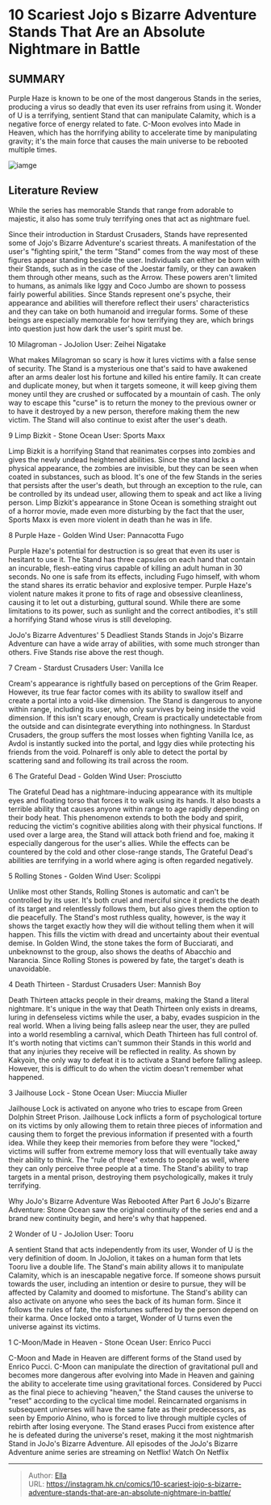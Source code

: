 # 10 Scariest Jojo s Bizarre Adventure Stands That Are an Absolute Nightmare in Battle


## SUMMARY 


 Purple Haze is known to be one of the most dangerous Stands in the series, producing a virus so deadly that even its user refrains from using it. 
 Wonder of U is a terrifying, sentient Stand that can manipulate Calamity, which is a negative force of energy related to fate. 
 C-Moon evolves into Made in Heaven, which has the horrifying ability to accelerate time by manipulating gravity; it&#39;s the main force that causes the main universe to be rebooted multiple times. 

![iamge](https://static1.srcdn.com/wordpress/wp-content/uploads/2023/12/jojo-featured-image.jpg)

## Literature Review

While the series has memorable Stands that range from adorable to majestic, it also has some truly terrifying ones that act as nightmare fuel.




Since their introduction in Stardust Crusaders, Stands have represented some of Jojo&#39;s Bizarre Adventure&#39;s scariest threats. A manifestation of the user&#39;s &#34;fighting spirit,&#34; the term &#34;Stand&#34; comes from the way most of these figures appear standing beside the user.
Individuals can either be born with their Stands, such as in the case of the Joestar family, or they can awaken them through other means, such as the Arrow. These powers aren&#39;t limited to humans, as animals like Iggy and Coco Jumbo are shown to possess fairly powerful abilities. Since Stands represent one&#39;s psyche, their appearance and abilities will therefore reflect their users&#39; characteristics and they can take on both humanoid and irregular forms. Some of these beings are especially memorable for how terrifying they are, which brings into question just how dark the user&#39;s spirit must be.









 








 10  Milagroman - JoJolion 
User: Zeihei Nigatake
        

What makes Milagroman so scary is how it lures victims with a false sense of security. The Stand is a mysterious one that&#39;s said to have awakened after an arms dealer lost his fortune and killed his entire family. It can create and duplicate money, but when it targets someone, it will keep giving them money until they are crushed or suffocated by a mountain of cash. The only way to escape this &#34;curse&#34; is to return the money to the previous owner or to have it destroyed by a new person, therefore making them the new victim. The Stand will also continue to exist after the user&#39;s death.





 9  Limp Bizkit - Stone Ocean 
User: Sports Maxx
        

Limp Bizkit is a horrifying Stand that reanimates corpses into zombies and gives the newly undead heightened abilities. Since the stand lacks a physical appearance, the zombies are invisible, but they can be seen when coated in substances, such as blood. It&#39;s one of the few Stands in the series that persists after the user&#39;s death, but through an exception to the rule, can be controlled by its undead user, allowing them to speak and act like a living person. Limp Bizkit&#39;s appearance in Stone Ocean is something straight out of a horror movie, made even more disturbing by the fact that the user, Sports Maxx is even more violent in death than he was in life.





 8  Purple Haze - Golden Wind 
User: Pannacotta Fugo


 







Purple Haze&#39;s potential for destruction is so great that even its user is hesitant to use it. The Stand has three capsules on each hand that contain an incurable, flesh-eating virus capable of killing an adult human in 30 seconds. No one is safe from its effects, including Fugo himself, with whom the stand shares its erratic behavior and explosive temper. Purple Haze&#39;s violent nature makes it prone to fits of rage and obsessive cleanliness, causing it to let out a disturbing, guttural sound. While there are some limitations to its power, such as sunlight and the correct antibodies, it&#39;s still a horrifying Stand whose virus is still developing.
            
 
 JoJo&#39;s Bizarre Adventures&#39; 5 Deadliest Stands 
Stands in Jojo&#39;s Bizarre Adventure can have a wide array of abilities, with some much stronger than others. Five Stands rise above the rest though.








 7  Cream - Stardust Crusaders 
User: Vanilla Ice
        

Cream&#39;s appearance is rightfully based on perceptions of the Grim Reaper. However, its true fear factor comes with its ability to swallow itself and create a portal into a void-like dimension. The Stand is dangerous to anyone within range, including its user, who only survives by being inside the void dimension. If this isn&#39;t scary enough, Cream is practically undetectable from the outside and can disintegrate everything into nothingness. In Stardust Crusaders, the group suffers the most losses when fighting Vanilla Ice, as Avdol is instantly sucked into the portal, and Iggy dies while protecting his friends from the void. Polnareff is only able to detect the portal by scattering sand and following its trail across the room.





 6  The Grateful Dead - Golden Wind 
User: Prosciutto


 







The Grateful Dead has a nightmare-inducing appearance with its multiple eyes and floating torso that forces it to walk using its hands. It also boasts a terrible ability that causes anyone within range to age rapidly depending on their body heat. This phenomenon extends to both the body and spirit, reducing the victim&#39;s cognitive abilities along with their physical functions. If used over a large area, the Stand will attack both friend and foe, making it especially dangerous for the user&#39;s allies. While the effects can be countered by the cold and other close-range stands, The Grateful Dead&#39;s abilities are terrifying in a world where aging is often regarded negatively.





 5  Rolling Stones - Golden Wind 
User: Scolippi
        

Unlike most other Stands, Rolling Stones is automatic and can&#39;t be controlled by its user. It&#39;s both cruel and merciful since it predicts the death of its target and relentlessly follows them, but also gives them the option to die peacefully. The Stand&#39;s most ruthless quality, however, is the way it shows the target exactly how they will die without telling them when it will happen. This fills the victim with dread and uncertainty about their eventual demise. In Golden Wind, the stone takes the form of Bucciarati, and unbeknownst to the group, also shows the deaths of Abacchio and Narancia. Since Rolling Stones is powered by fate, the target&#39;s death is unavoidable.





 4  Death Thirteen - Stardust Crusaders 
User: Mannish Boy
        

Death Thirteen attacks people in their dreams, making the Stand a literal nightmare. It&#39;s unique in the way that Death Thirteen only exists in dreams, luring in defenseless victims while the user, a baby, evades suspicion in the real world. When a living being falls asleep near the user, they are pulled into a world resembling a carnival, which Death Thirteen has full control of. It&#39;s worth noting that victims can&#39;t summon their Stands in this world and that any injuries they receive will be reflected in reality. As shown by Kakyoin, the only way to defeat it is to activate a Stand before falling asleep. However, this is difficult to do when the victim doesn&#39;t remember what happened.





 3  Jailhouse Lock - Stone Ocean 
User: Miuccia Miuller
        

Jailhouse Lock is activated on anyone who tries to escape from Green Dolphin Street Prison. Jailhouse Lock inflicts a form of psychological torture on its victims by only allowing them to retain three pieces of information and causing them to forget the previous information if presented with a fourth idea. While they keep their memories from before they were &#34;locked,&#34; victims will suffer from extreme memory loss that will eventually take away their ability to think. The &#34;rule of three&#34; extends to people as well, where they can only perceive three people at a time. The Stand&#39;s ability to trap targets in a mental prison, destroying them psychologically, makes it truly terrifying.
            
 
 Why JoJo&#39;s Bizarre Adventure Was Rebooted After Part 6 
JoJo&#39;s Bizarre Adventure: Stone Ocean saw the original continuity of the series end and a brand new continuity begin, and here&#39;s why that happened.








 2  Wonder of U - JoJolion 
User: Tooru
        

A sentient Stand that acts independently from its user, Wonder of U is the very definition of doom. In JoJolion, it takes on a human form that lets Tooru live a double life. The Stand&#39;s main ability allows it to manipulate Calamity, which is an inescapable negative force. If someone shows pursuit towards the user, including an intention or desire to pursue, they will be affected by Calamity and doomed to misfortune. The Stand&#39;s ability can also activate on anyone who sees the back of its human form. Since it follows the rules of fate, the misfortunes suffered by the person depend on their karma. Once locked onto a target, Wonder of U turns even the universe against its victims.





 1  C-Moon/Made in Heaven - Stone Ocean 
User: Enrico Pucci


 







C-Moon and Made in Heaven are different forms of the Stand used by Enrico Pucci. C-Moon can manipulate the direction of gravitational pull and becomes more dangerous after evolving into Made in Heaven and gaining the ability to accelerate time using gravitational forces. Considered by Pucci as the final piece to achieving &#34;heaven,&#34; the Stand causes the universe to &#34;reset&#34; according to the cyclical time model. Reincarnated organisms in subsequent universes will have the same fate as their predecessors, as seen by Emporio Alnino, who is forced to live through multiple cycles of rebirth after losing everyone. The Stand erases Pucci from existence after he is defeated during the universe&#39;s reset, making it the most nightmarish Stand in JoJo&#39;s Bizarre Adventure.
All episodes of the JoJo&#39;s Bizarre Adventure anime series are streaming on Netflix!
Watch On Netflix

---

> Author: [Ella](https://instagram.hk.cn/)  
> URL: https://instagram.hk.cn/comics/10-scariest-jojo-s-bizarre-adventure-stands-that-are-an-absolute-nightmare-in-battle/  

